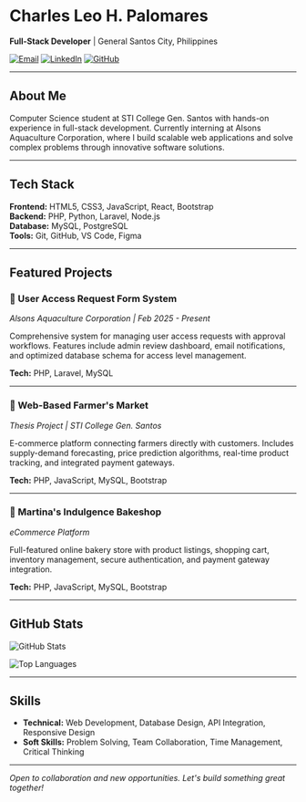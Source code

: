 # Charles Leo H. Palomares

**Full-Stack Developer** | General Santos City, Philippines

[![Email](https://img.shields.io/badge/Email-D14836?style=flat&logo=gmail&logoColor=white)](mailto:charlesleoherrera@gmail.com)
[![LinkedIn](https://img.shields.io/badge/LinkedIn-0077B5?style=flat&logo=linkedin&logoColor=white)](https://linkedin.com/in/charlesleooo)
[![GitHub](https://img.shields.io/badge/GitHub-100000?style=flat&logo=github&logoColor=white)](https://github.com/charlesleooo)

---

## About Me

Computer Science student at STI College Gen. Santos with hands-on experience in full-stack development. Currently interning at Alsons Aquaculture Corporation, where I build scalable web applications and solve complex problems through innovative software solutions.

---

## Tech Stack

**Frontend:** HTML5, CSS3, JavaScript, React, Bootstrap  
**Backend:** PHP, Python, Laravel, Node.js  
**Database:** MySQL, PostgreSQL  
**Tools:** Git, GitHub, VS Code, Figma

---

## Featured Projects

### 🏢 User Access Request Form System
*Alsons Aquaculture Corporation | Feb 2025 - Present*

Comprehensive system for managing user access requests with approval workflows. Features include admin review dashboard, email notifications, and optimized database schema for access level management.

**Tech:** PHP, Laravel, MySQL

---

### 🌾 Web-Based Farmer's Market
*Thesis Project | STI College Gen. Santos*

E-commerce platform connecting farmers directly with customers. Includes supply-demand forecasting, price prediction algorithms, real-time product tracking, and integrated payment gateways.

**Tech:** PHP, JavaScript, MySQL, Bootstrap

---

### 🧁 Martina's Indulgence Bakeshop
*eCommerce Platform*

Full-featured online bakery store with product listings, shopping cart, inventory management, secure authentication, and payment gateway integration.

**Tech:** PHP, JavaScript, MySQL, Bootstrap

---

## GitHub Stats

![GitHub Stats](https://github-readme-stats.vercel.app/api?username=charlesleooo&show_icons=true&theme=default&include_all_commits=true&count_private=true)

![Top Languages](https://github-readme-stats.vercel.app/api/top-langs/?username=charlesleooo&layout=compact&langs_count=6&theme=default)

---

## Skills

- **Technical:** Web Development, Database Design, API Integration, Responsive Design
- **Soft Skills:** Problem Solving, Team Collaboration, Time Management, Critical Thinking

---

*Open to collaboration and new opportunities. Let's build something great together!*
